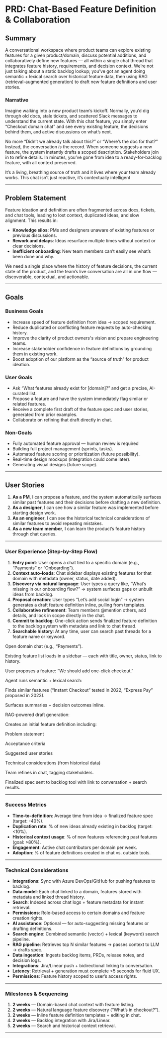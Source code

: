 # PRD: Chat-Based Feature Definition & Collaboration

## Summary

A conversational workspace where product teams can explore existing features for a given product/domain, discuss potential additions, and collaboratively define new features — all within a single chat thread that integrates feature history, requirements, and decision context. We’re not just talking about a static backlog lookup; you’ve got an agent doing semantic + lexical search over historical feature data, then using RAG (retrieval-augmented generation) to draft new feature definitions and user stories.

### Narrative

Imagine walking into a new product team’s kickoff. Normally, you’d dig through old docs, stale tickets, and scattered Slack messages to understand the current state. With this chat feature, you simply enter “Checkout domain chat” and see every existing feature, the decisions behind them, and active discussions on what’s next.

No more “Didn’t we already talk about this?” or “Where’s the doc for that?” Instead, the conversation *is* the record. When someone suggests a new feature, the system instantly drafts a scoped description. Stakeholders join in to refine details. In minutes, you’ve gone from idea to a ready-for-backlog feature, with all context preserved.

It’s a living, breathing source of truth and it lives where your team already works. This chat isn’t just reactive, it’s contextually intelligent

---

## Problem Statement

Feature ideation and definition are often fragmented across docs, tickets, and chat tools, leading to lost context, duplicated ideas, and slow alignment. This results in:

* **Knowledge silos**: PMs and designers unaware of existing features or previous discussions.
* **Rework and delays**: Ideas resurface multiple times without context or clear decisions.
* **Inefficient onboarding**: New team members can’t easily see what’s been done and why.

We need a single place where the history of feature decisions, the current state of the product, and the team’s live conversation are all in one flow — discoverable, contextual, and actionable.

---

## Goals

### Business Goals

* Increase speed of feature definition from idea → scoped requirement.
* Reduce duplicated or conflicting feature requests by auto-checking history.
* Improve the clarity of product owners's vision and prepare engineering teams.
* Increase stakeholder confidence in feature definitions by grounding them in existing work.
* Boost adoption of our platform as the “source of truth” for product ideation.

### User Goals

* Ask “What features already exist for [domain]?” and get a precise, AI-curated list.
* Propose a feature and have the system immediately flag similar or related features.
* Receive a complete first draft of the feature spec and user stories, generated from prior examples.
* Collaborate on refining that draft directly in chat.

### Non-Goals

* Fully automated feature approval — human review is required
* Building full project management (sprints, tasks).
* Automated feature scoring or prioritization (future possibility).
* Real-time design mockups (integration could come later).
* Generating visual designs (future scope).

---

## User Stories

1. **As a PM**, I can propose a feature, and the system automatically surfaces similar past features and their decisions before drafting a new definition.
2. **As a designer**, I can see how a similar feature was implemented before starting design work.
3. **As an engineer**, I can see the historical technical considerations of similar features to avoid repeating mistakes.
4. **As a new team member**, I can learn the product’s feature history through chat queries.

---

### User Experience (Step-by-Step Flow)

1. **Entry point**: User opens a chat tied to a specific domain (e.g., “Payments” or “Onboarding”).
2. **Context auto-loads**: Chat sidebar displays existing features for that domain with metadata (owner, status, date added).
3. **Discovery via natural language**: User types a query like, “What’s missing in our onboarding flow?” → system surfaces gaps or unbuilt ideas from backlog.
4. **Proposal creation**: User types “Let’s add social login” → system generates a draft feature definition inline, pulling from templates.
5. **Collaborative refinement**: Team members @mention others, add details, and lock in scope directly in the chat.
6. **Commit to backlog**: One-click action sends finalized feature definition to the backlog system with metadata and link to chat thread.
7. **Searchable history**: At any time, user can search past threads for a feature name or keyword.

Open domain chat (e.g., “Payments”).

Existing feature list loads in a sidebar — each with title, owner, status, link to history.

User proposes a feature: “We should add one-click checkout.”

Agent runs semantic + lexical search:

Finds similar features (“Instant Checkout” tested in 2022, “Express Pay” proposed in 2023).

Surfaces summaries + decision outcomes inline.

RAG-powered draft generation:

Creates an initial feature definition including:

Problem statement

Acceptance criteria

Suggested user stories

Technical considerations (from historical data)

Team refines in chat, tagging stakeholders.

Finalized spec sent to backlog tool with link to conversation + search results.

---

### Success Metrics

* **Time-to-definition**: Average time from idea → finalized feature spec (target: -40%).
* **Duplication rate**: % of new ideas already existing in backlog (target: <10%).
* **Historical context usage**: % of new features referencing past features (goal: >80%).
* **Engagement**: Active chat contributors per domain per week.
* **Adoption**: % of feature definitions created in chat vs. outside tools.

---

### Technical Considerations

* **Integrations**: Sync with Azure DevOps/GitHub for pushing features to backlog.
* **Data model**: Each chat linked to a domain, features stored with metadata and linked thread history.
* **Search**: Indexed across chat logs + feature metadata for instant retrieval.
* **Permissions**: Role-based access to certain domains and feature creation rights.
* **AI assistance**: Optional — for auto-suggesting missing features or drafting definitions.
* **Search engine**: Combined semantic (vector) + lexical (keyword) search pipeline.
* **RAG pipeline**: Retrieves top N similar features → passes context to LLM → drafts spec.
* **Data ingestion**: Ingests backlog items, PRDs, release notes, and decision logs.
* **Integrations**: Jira/Linear push + bidirectional linking to conversation.
* **Latency**: Retrieval + generation must complete <5 seconds for fluid UX.
* **Permissions**: Feature history scoped to user’s access rights.

---

### Milestones & Sequencing

1. **2 weeks** — Domain-based chat context with feature listing.
2. **2 weeks** — Natural language feature discovery (“What’s in checkout?”).
3. **2 weeks** — Inline feature definition templates + editing in chat.
4. **2 weeks** — Backlog integration with Jira/Linear.
5. **2 weeks** — Search and historical context retrieval.

---
